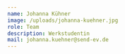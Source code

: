 ```yaml
---
name: Johanna Kühner
image: /uploads/johanna-kuehner.jpg
role: Team
description: Werkstudentin
mail: johanna.kuehner@send-ev.de
---
```


